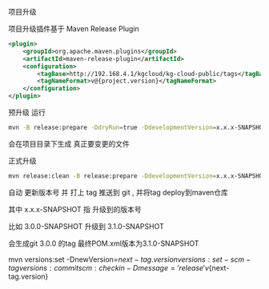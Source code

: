 项目升级

项目升级插件基于 Maven Release Plugin
```xml
<plugin>
    <groupId>org.apache.maven.plugins</groupId>
    <artifactId>maven-release-plugin</artifactId>
    <configuration>
        <tagBase>http://192.168.4.1/kgcloud/kg-cloud-public/tags</tagBase>
        <tagNameFormat>v@{project.version}</tagNameFormat>
    </configuration>
</plugin>
```

预升级 运行
```bash
mvn -B release:prepare -DdryRun=true -DdevelopmentVersion=x.x.x-SNAPSHOT
```
会在项目目录下生成 真正要变更的文件

正式升级
```bash
mvn release:clean -B release:prepare -DdevelopmentVersion=x.x.x-SNAPSHOT release:perform
```

自动 更新版本号 并 打上 tag  推送到 git , 并将tag deploy到maven仓库

其中 x.x.x-SNAPSHOT 指 升级到的版本号

比如 3.0.0-SNAPSHOT 升级到 3.1.0-SNAPSHOT

会生成git 3.0.0 的tag 最终POM.xml版本为3.1.0-SNAPSHOT



mvn versions:set -DnewVersion=${next-tag.version} versions:set-scm-tag versions:commit scm:checkin -Dmessage='release 'v${next-tag.version}